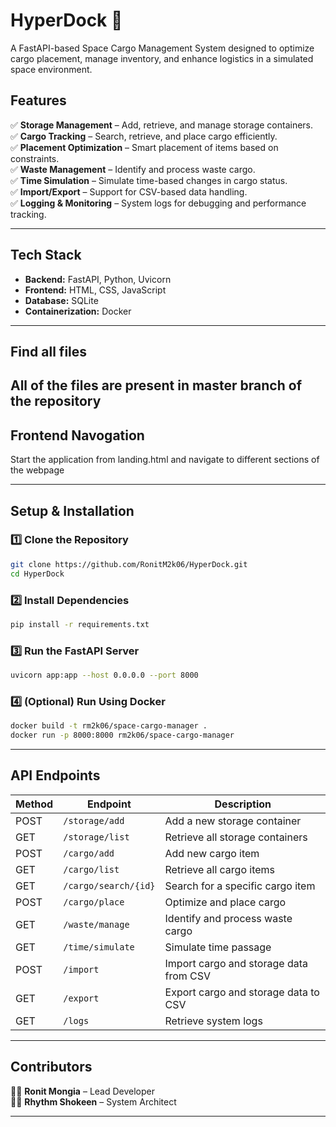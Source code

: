 # **HyperDock** 🚀  
A FastAPI-based Space Cargo Management System designed to optimize cargo placement, manage inventory, and enhance logistics in a simulated space environment.  

## **Features**  
✅ **Storage Management** – Add, retrieve, and manage storage containers.  
✅ **Cargo Tracking** – Search, retrieve, and place cargo efficiently.  
✅ **Placement Optimization** – Smart placement of items based on constraints.  
✅ **Waste Management** – Identify and process waste cargo.  
✅ **Time Simulation** – Simulate time-based changes in cargo status.  
✅ **Import/Export** – Support for CSV-based data handling.  
✅ **Logging & Monitoring** – System logs for debugging and performance tracking.  

---

## **Tech Stack**  
- **Backend:** FastAPI, Python, Uvicorn  
- **Frontend:** HTML, CSS, JavaScript  
- **Database:** SQLite  
- **Containerization:** Docker  

---

## **Find all files**  

All of the files are present in master branch of the repository 
---

## **Frontend Navogation**  

Start the application from landing.html and navigate to different sections of the webpage 

---

## **Setup & Installation**  

### **1️⃣ Clone the Repository**  
```bash
git clone https://github.com/RonitM2k06/HyperDock.git
cd HyperDock
```

### **2️⃣ Install Dependencies**  
```bash
pip install -r requirements.txt
```

### **3️⃣ Run the FastAPI Server**  
```bash
uvicorn app:app --host 0.0.0.0 --port 8000
```

### **4️⃣ (Optional) Run Using Docker**  
```bash
docker build -t rm2k06/space-cargo-manager .
docker run -p 8000:8000 rm2k06/space-cargo-manager
```

---

## **API Endpoints**  

| **Method** | **Endpoint**          | **Description**                           |
|-----------|----------------------|-------------------------------------------|
| POST      | `/storage/add`       | Add a new storage container              |
| GET       | `/storage/list`      | Retrieve all storage containers          |
| POST      | `/cargo/add`         | Add new cargo item                       |
| GET       | `/cargo/list`        | Retrieve all cargo items                 |
| GET       | `/cargo/search/{id}` | Search for a specific cargo item         |
| POST      | `/cargo/place`       | Optimize and place cargo                 |
| GET       | `/waste/manage`      | Identify and process waste cargo         |
| GET       | `/time/simulate`     | Simulate time passage                    |
| POST      | `/import`            | Import cargo and storage data from CSV   |
| GET       | `/export`            | Export cargo and storage data to CSV     |
| GET       | `/logs`              | Retrieve system logs                     |

---

## **Contributors**  
👨‍💻 **Ronit Mongia** – Lead Developer  
👨‍💻 **Rhythm Shokeen** – System Architect  

---
